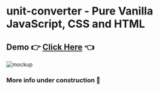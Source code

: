 # unit-converter - Pure Vanilla JavaScript, CSS and HTML

## Demo 👉 [Click Here](https://unit-converter-eight.vercel.app) 👈

![mockup](https://user-images.githubusercontent.com/17276621/157244341-12c21822-2a8d-46cd-b704-9069e0ec8ca8.jpg)

### More info under construction 🚧
